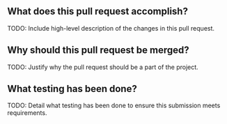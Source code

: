 ## What does this pull request accomplish?

TODO: Include high-level description of the changes in this pull request.

## Why should this pull request be merged?

TODO: Justify why the pull request should be a part of the project. 

## What testing has been done?

TODO: Detail what testing has been done to ensure this submission meets requirements. 
